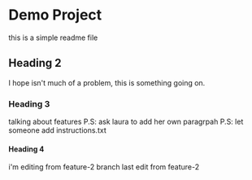 # Demo Project

this is a simple readme file

## Heading 2

I hope isn't much of a problem,
this is something going on.

### Heading 3

talking about features
P.S: ask laura to add her own paragrpah
P.S: let someone add instructions.txt

#### Heading 4

i'm editing from feature-2 branch
last edit from feature-2
